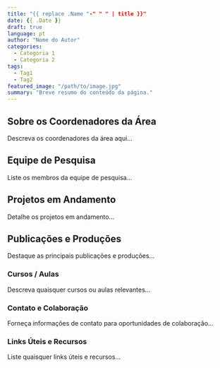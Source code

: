 ```yaml
---
title: "{{ replace .Name "-" " " | title }}"
date: {{ .Date }}
draft: true
language: pt
author: "Nome do Autor"
categories:
  - Categoria 1
  - Categoria 2
tags:
  - Tag1
  - Tag2
featured_image: "/path/to/image.jpg"
summary: "Breve resumo do conteúdo da página."
---
```


## Sobre os Coordenadores da Área

Descreva os coordenadores da área aqui...

## Equipe de Pesquisa

Liste os membros da equipe de pesquisa...

## Projetos em Andamento

Detalhe os projetos em andamento...

## Publicações e Produções

Destaque as principais publicações e produções...

### Cursos / Aulas

Descreva quaisquer cursos ou aulas relevantes...

### Contato e Colaboração

Forneça informações de contato para oportunidades de colaboração...

### Links Úteis e Recursos

Liste quaisquer links úteis e recursos...
